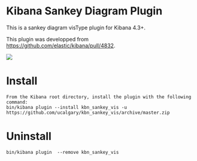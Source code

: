 # Kibana Sankey Diagram Plugin

This is a sankey diagram visType plugin for Kibana 4.3+.

This plugin was developped from <https://github.com/elastic/kibana/pull/4832>.

![](https://cloud.githubusercontent.com/assets/1219655/9702343/081607e6-548b-11e5-81cb-4523c8c9225d.png)

# Install

```
From the Kibana root directory, install the plugin with the following command:
bin/kibana plugin --install kbn_sankey_vis -u https://github.com/ucalgary/kbn_sankey_vis/archive/master.zip
```

# Uninstall

```
bin/kibana plugin  --remove kbn_sankey_vis
```
